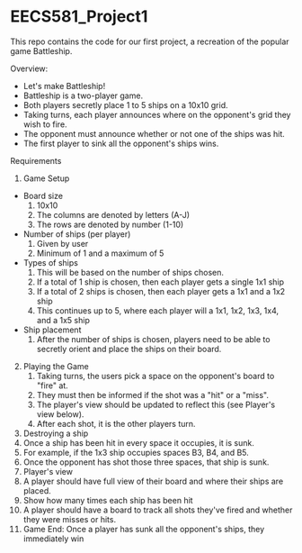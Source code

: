 # EECS581_Project1
This repo contains the code for our first project, a recreation of the popular game Battleship.

Overview:
- Let's make Battleship!
- Battleship is a two-player game.
- Both players secretly place 1 to 5 ships on a 10x10 grid.
- Taking turns, each player announces where on the opponent's grid they wish to fire.
- The opponent must announce whether or not one of the ships was hit.
- The first player to sink all the opponent's ships wins.

Requirements
1. Game Setup
  - Board size
      1. 10x10
      2. The columns are denoted by letters (A-J)
      3. The rows are denoted by number (1-10)
  - Number of ships (per player)
      1. Given by user
      2. Minimum of 1 and a maximum of 5
  - Types of ships
      1. This will be based on the number of ships chosen.
      2. If a total of 1 ship is chosen, then each player gets a single 1x1 ship
      3. If a total of 2 ships is chosen, then each player gets a 1x1 and a 1x2 ship
      4. This continues up to 5, where each player will a 1x1, 1x2, 1x3, 1x4, and a 1x5 ship
  - Ship placement
      1. After the number of ships is chosen, players need to be able to secretly orient and place the ships on their board.
2. Playing the Game
      1. Taking turns, the users pick a space on the opponent's board to "fire" at.
      2. They must then be informed if the shot was a "hit" or a "miss".
      3. The player's view should be updated to reflect this (see Player's view below).
      4. After each shot, it is the other players turn.
3. Destroying a ship
  1. Once a ship has been hit in every space it occupies, it is sunk.
  2. For example, if the 1x3 ship occupies spaces B3, B4, and B5.
  3. Once the opponent has shot those three spaces, that ship is sunk.
4. Player's view
  1. A player should have full view of their board and where their ships are placed.
  2. Show how many times each ship has been hit
  3. A player should have a board to track all shots they've fired and whether they were
misses or hits.
5. Game End: Once a player has sunk all the opponent's ships, they immediately win

